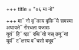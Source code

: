 +++
title = "०६ मा नो"

+++
मा᳓ नो वृ᳓काय वृकि᳓ये समस्मा  
अघायते᳓ रीरधता यजत्राः  
यूयं᳓ हि᳓ ष्ठा᳓ रथि᳓यो नस् तनू᳓नां  
यूयं᳓ द᳓क्षस्य व᳓चसो बभूव᳓
